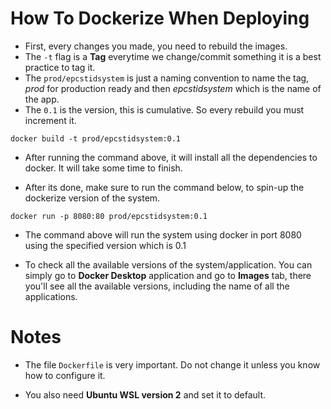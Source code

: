 # How To Dockerize When Deploying

-   First, every changes you made, you need to rebuild the images.
-   The `-t` flag is a **Tag** everytime we change/commit something it is a best practice to tag it.
-   The `prod/epcstidsystem` is just a naming convention to name the tag, _prod_ for production ready and then _epcstidsystem_ which is the name of the app.
-   The `0.1` is the version, this is cumulative. So every rebuild you must increment it.

```pwsh
docker build -t prod/epcstidsystem:0.1
```

-   After running the command above, it will install all the dependencies to docker. It will take some time to finish.

-   After its done, make sure to run the command below, to spin-up the dockerize version of the system.

```pwsh
docker run -p 8080:80 prod/epcstidsystem:0.1
```

-   The command above will run the system using docker in port 8080 using the specified version which is 0.1

-   To check all the available versions of the system/application. You can simply go to **Docker Desktop** application and go to **Images** tab, there you'll see all the available versions, including the name of all the applications.

# Notes

-   The file `Dockerfile` is very important. Do not change it unless you know how to configure it.

-   You also need **Ubuntu WSL version 2** and set it to default.
